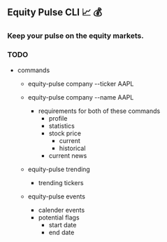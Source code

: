 ## Equity Pulse CLI 📈 💰 

### Keep your pulse on the equity markets.


### TODO 
  - commands
    - equity-pulse company --ticker AAPL 
    - equity-pulse company --name AAPL 
      - requirements for both of these commands 
        - profile 
        - statistics 
        - stock price 
          - current 
          - historical 
        - current news 
     
    - equity-pulse trending
      - trending tickers 
      
    - equity-pulse events
      - calender events 
      - potential flags 
        - start date
        - end date 
